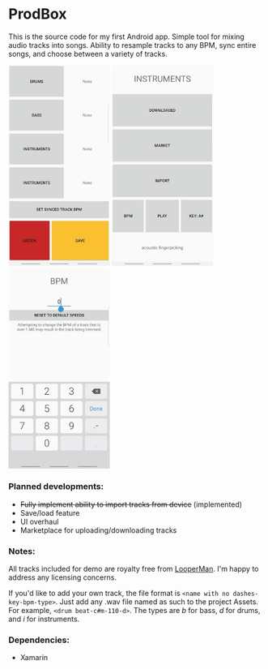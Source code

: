 # ProdBox
This is the source code for my first Android app. Simple tool for mixing audio tracks into songs. Ability to resample
tracks to any BPM, sync entire songs, and choose between a variety of tracks.

<img src="https://github.com/mayomatsuda/prodbox/blob/master/Screenshots/sc1.jpg" alt="drawing" width="200"/>   <img src="https://github.com/mayomatsuda/prodbox/blob/master/Screenshots/sc2.jpg" alt="drawing" width="200"/>   <img src="https://github.com/mayomatsuda/prodbox/blob/master/Screenshots/sc3.jpg" alt="drawing" width="200"/>

### Planned developments:
* ~~Fully implement ability to import tracks from device~~ (implemented)
* Save/load feature
* UI overhaul
* Marketplace for uploading/downloading tracks

### Notes:
All tracks included for demo are royalty free from [LooperMan](https://www.looperman.com/). I'm happy to address any
licensing concerns.

If you'd like to add your own track, the file format is `<name with no dashes-key-bpm-type>`. Just add any .wav file
named as such to the project Assets. For example, `<drum beat-c#m-110-d>`. The types are *b* for bass, *d* for drums,
and *i* for instruments.

### Dependencies:
* Xamarin
